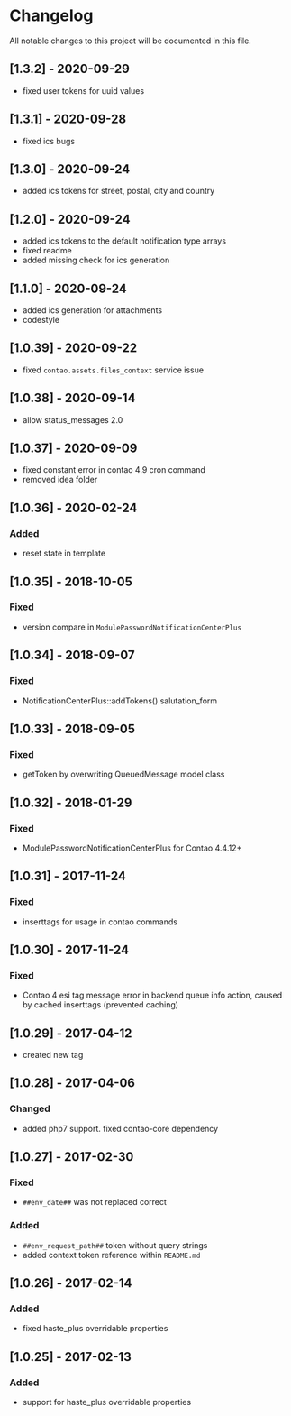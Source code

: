 # Changelog
All notable changes to this project will be documented in this file.

## [1.3.2] - 2020-09-29
- fixed user tokens for uuid values

## [1.3.1] - 2020-09-28
- fixed ics bugs

## [1.3.0] - 2020-09-24
- added ics tokens for street, postal, city and country

## [1.2.0] - 2020-09-24
- added ics tokens to the default notification type arrays
- fixed readme
- added missing check for ics generation

## [1.1.0] - 2020-09-24
- added ics generation for attachments
- codestyle

## [1.0.39] - 2020-09-22
- fixed `contao.assets.files_context` service issue

## [1.0.38] - 2020-09-14
- allow status_messages 2.0

## [1.0.37] - 2020-09-09
- fixed constant error in contao 4.9 cron command
- removed idea folder

## [1.0.36] - 2020-02-24

### Added
- reset state in template 

## [1.0.35] - 2018-10-05

### Fixed
- version compare in `ModulePasswordNotificationCenterPlus`

## [1.0.34] - 2018-09-07

### Fixed
- NotificationCenterPlus::addTokens() salutation_form

## [1.0.33] - 2018-09-05

### Fixed
- getToken by overwriting QueuedMessage model class

## [1.0.32] - 2018-01-29

### Fixed
- ModulePasswordNotificationCenterPlus for Contao 4.4.12+

## [1.0.31] - 2017-11-24

### Fixed
- inserttags for usage in contao commands

## [1.0.30] - 2017-11-24

### Fixed
- Contao 4 esi tag message error in backend queue info action, caused by cached inserttags (prevented caching)

## [1.0.29] - 2017-04-12
- created new tag

## [1.0.28] - 2017-04-06

### Changed
- added php7 support. fixed contao-core dependency

## [1.0.27] - 2017-02-30

### Fixed
- `##env_date##` was not replaced correct

### Added
- `##env_request_path##` token without query strings
- added context token reference within `README.md`

## [1.0.26] - 2017-02-14

### Added
- fixed haste_plus overridable properties

## [1.0.25] - 2017-02-13

### Added
- support for haste_plus overridable properties
